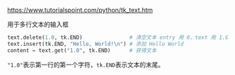 https://www.tutorialspoint.com/python/tk_text.htm

用于多行文本的输入框

```python
text.delete(1.0, tk.END)               # 清空文本 entry 用 0，text 用 1.0
text.insert(tk.END, "Hello, World!\n") # 添加 Hello World
content = text.get("1.0", tk.END)      # 获得文本
```

`"1.0"`表示第一行的第一个字符，`tk.END`表示文本的末尾。